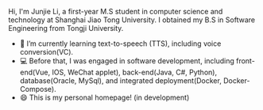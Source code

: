 Hi, I'm Junjie Li, a first-year M.S student in computer science and technology at Shanghai Jiao Tong University. I obtained my B.S in Software Engineering from Tongji University.

- 🌱 I’m currently learning text-to-speech (TTS), including voice conversion(VC).
- 💻 Before that, I was engaged in software development, including front-end(Vue, IOS, WeChat applet), back-end(Java, C#, Python), database(Oracle, MySql), and integrated deployment(Docker, Docker-Compose).
- 😄 This is my personal homepage! (in development)

